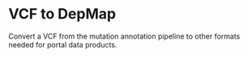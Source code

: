 # VCF to DepMap

Convert a VCF from the mutation annotation pipeline to other formats needed for portal data products.
